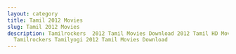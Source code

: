 ```yaml
---
layout: category
title: Tamil 2012 Movies
slug: Tamil 2012 Movies
description: Tamilrockers  2012 Tamil Movies Download 2012 Tamil HD Movies in
  Tamilrockers Tamilyogi 2012 Tamil Movies Download
---
```

